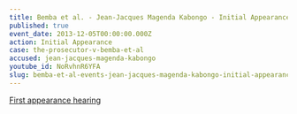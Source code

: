 ```yaml
---
title: Bemba et al. - Jean-Jacques Magenda Kabongo - Initial Appearance
published: true
event_date: 2013-12-05T00:00:00.000Z
action: Initial Appearance
case: the-prosecutor-v-bemba-et-al
accused: jean-jacques-magenda-kabongo
youtube_id: NoRvhnR6YFA
slug: bemba-et-al-events-jean-jacques-magenda-kabongo-initial-appearance
---
```



[First appearance hearing](https://youtu.be/NoRvhnR6YFA)